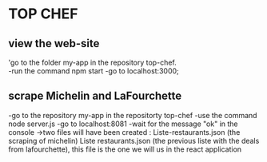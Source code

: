 # TOP CHEF

## view the web-site
'go to the folder my-app in the repository top-chef.<br/>
-run the command npm start
-go to localhost:3000;

## scrape Michelin and LaFourchette
-go to the repository my-app in the repositorty top-chef
-use the command node server.js
-go to localhost:8081
-wait for the message "ok" in the console
->two files will have been created : Liste-restaurants.json (the scraping of michelin)
                                     Liste restaurants.json (the previous liste with the deals from lafourchette), this file is the one we will us in the react application
